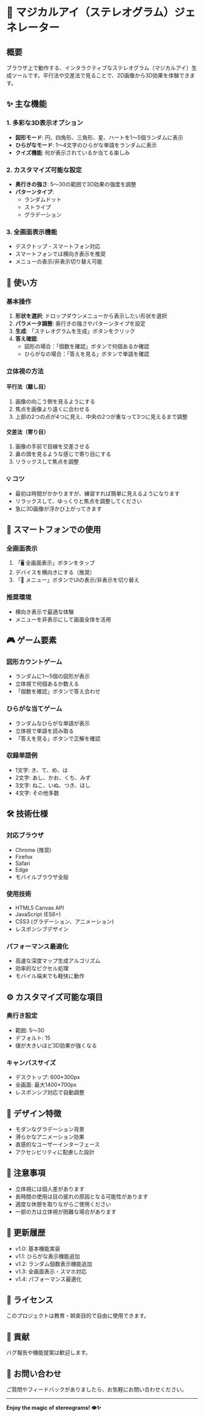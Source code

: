 # 🎨 マジカルアイ（ステレオグラム）ジェネレーター

## 概要
ブラウザ上で動作する、インタラクティブなステレオグラム（マジカルアイ）生成ツールです。平行法や交差法で見ることで、2D画像から3D効果を体験できます。

## ✨ 主な機能

### 1. 多彩な3D表示オプション
- **図形モード**: 円、四角形、三角形、星、ハートを1〜5個ランダムに表示
- **ひらがなモード**: 1〜4文字のひらがな単語をランダムに表示
- **クイズ機能**: 何が表示されているか当てる楽しみ

### 2. カスタマイズ可能な設定
- **奥行きの強さ**: 5〜30の範囲で3D効果の強度を調整
- **パターンタイプ**: 
  - ランダムドット
  - ストライプ
  - グラデーション

### 3. 全画面表示機能
- デスクトップ・スマートフォン対応
- スマートフォンでは横向き表示を推奨
- メニューの表示/非表示切り替え可能

## 🎯 使い方

### 基本操作
1. **形状を選択**: ドロップダウンメニューから表示したい形状を選択
2. **パラメータ調整**: 奥行きの強さやパターンタイプを設定
3. **生成**: 「ステレオグラムを生成」ボタンをクリック
4. **答え確認**: 
   - 図形の場合：「個数を確認」ボタンで何個あるか確認
   - ひらがなの場合：「答えを見る」ボタンで単語を確認

### 立体視の方法

#### 平行法（離し目）
1. 画像の向こう側を見るようにする
2. 焦点を画像より遠くに合わせる
3. 上部の2つの点が4つに見え、中央の2つが重なって3つに見えるまで調整

#### 交差法（寄り目）
1. 画像の手前で目線を交差させる
2. 鼻の頭を見るような感じで寄り目にする
3. リラックスして焦点を調整

### 💡 コツ
- 最初は時間がかかりますが、練習すれば簡単に見えるようになります
- リラックスして、ゆっくりと焦点を調整してください
- 急に3D画像が浮かび上がってきます

## 📱 スマートフォンでの使用

### 全画面表示
1. 「🖥️ 全画面表示」ボタンをタップ
2. デバイスを横向きにする（推奨）
3. 「📱 メニュー」ボタンでUIの表示/非表示を切り替え

### 推奨環境
- 横向き表示で最適な体験
- メニューを非表示にして画面全体を活用

## 🎮 ゲーム要素

### 図形カウントゲーム
- ランダムに1〜5個の図形が表示
- 立体視で何個あるか数える
- 「個数を確認」ボタンで答え合わせ

### ひらがな当てゲーム
- ランダムなひらがな単語が表示
- 立体視で単語を読み取る
- 「答えを見る」ボタンで正解を確認

### 収録単語例
- 1文字: き、て、め、は
- 2文字: あし、かお、くち、みず
- 3文字: ねこ、いぬ、つき、ほし
- 4文字: その他多数

## 🛠️ 技術仕様

### 対応ブラウザ
- Chrome (推奨)
- Firefox
- Safari
- Edge
- モバイルブラウザ全般

### 使用技術
- HTML5 Canvas API
- JavaScript (ES6+)
- CSS3 (グラデーション、アニメーション)
- レスポンシブデザイン

### パフォーマンス最適化
- 高速な深度マップ生成アルゴリズム
- 効率的なピクセル処理
- モバイル端末でも軽快に動作

## ⚙️ カスタマイズ可能な項目

### 奥行き設定
- 範囲: 5〜30
- デフォルト: 15
- 値が大きいほど3D効果が強くなる

### キャンバスサイズ
- デスクトップ: 600×300px
- 全画面: 最大1400×700px
- レスポンシブ対応で自動調整

## 🎨 デザイン特徴
- モダンなグラデーション背景
- 滑らかなアニメーション効果
- 直感的なユーザーインターフェース
- アクセシビリティに配慮した設計

## 📝 注意事項
- 立体視には個人差があります
- 長時間の使用は目の疲れの原因となる可能性があります
- 適度な休憩を取りながらご使用ください
- 一部の方は立体視が困難な場合があります

## 🔄 更新履歴
- v1.0: 基本機能実装
- v1.1: ひらがな表示機能追加
- v1.2: ランダム個数表示機能追加
- v1.3: 全画面表示・スマホ対応
- v1.4: パフォーマンス最適化

## 📄 ライセンス
このプロジェクトは教育・娯楽目的で自由に使用できます。

## 🤝 貢献
バグ報告や機能提案は歓迎します。

## 📧 お問い合わせ
ご質問やフィードバックがありましたら、お気軽にお問い合わせください。

---

**Enjoy the magic of stereograms! 👁️✨**

